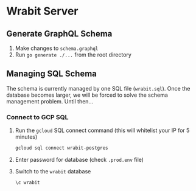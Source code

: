 # Wrabit Server

## Generate GraphQL Schema

1. Make changes to `schema.graphql`
2. Run `go generate ./...` from the root directory

## Managing SQL Schema

The schema is currently managed by one SQL file (`wrabit.sql`). Once the database becomes larger, we will be forced to solve the schema management problem. Until then...

### Connect to GCP SQL

1. Run the `gcloud` SQL connect command (this will whitelist your IP for 5 minutes)

    ```bash
    gcloud sql connect wrabit-postgres
    ```

2. Enter password for database (check `.prod.env` file)

3. Switch to the `wrabit` database

    ```psql
    \c wrabit
    ```
